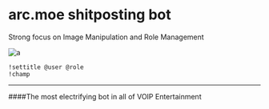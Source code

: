 # arc.moe shitposting bot
Strong focus on Image Manipulation and Role Management

![a](https://i.imgur.com/X6rt4OE.png)

```shell
!settitle @user @role
!champ
```
---
####The most electrifying bot in all of VOIP Entertainment
